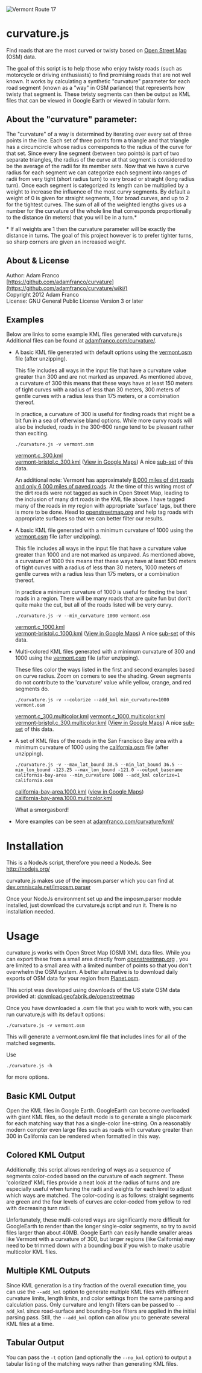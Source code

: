 ![Vermont Route 17](http://www2.adamfranco.com/curvature/images/Page_Mill_Rd.jpg)

curvature.js
============

Find roads that are the most curved or twisty based on [Open Street Map](http://www.openstreetmap.org/) (OSM) data.

The goal of this script is to help those who enjoy twisty roads (such as 
motorcycle or driving enthusiasts) to find promising roads that are not well known.
It works by calculating a synthetic "curvature" parameter for each road segment
(known as a "way" in OSM parlance) that represents how twisty that segment is. 
These twisty segments can then be output as KML files that can be viewed in Google Earth
or viewed in tabular form.


About the "curvature" parameter:
--------------------------------
The "curvature" of a way is determined by iterating over every set of three points
in the line. Each set of three points form a triangle and that triangle has a circumcircle
whose radius corresponds to the radius of the curve for that set. Since every line
segment (between two points) is part of two separate triangles, the radius of the curve
at that segment is considered to be the average of the radii for its member sets.
Now that we have a curve radius for each segment we can categorize each segment into
ranges of radii from very tight (short radius turn) to very broad or straight (long radius turn).
Once each segment is categorized its length can be multiplied by a weight to increase the 
influence of the most curvy segments. By default a weight of 0 is given for straight segments, 
1 for broad curves, and up to 2 for the tightest curves. The sum of all of the weighted
lengths gives us a number for the curvature of the whole line that corresponds proportionally
to the distance (in meters) that you will be in a turn.*

\* If all weights are 1 then the curvature parameter will be exactly the distance in turns. 
The goal of this project however is to prefer tighter turns, so sharp corners are given an
increased weight.

About & License
---------------
Author: Adam Franco  
[https://github.com/adamfranco/curvature](https://github.com/adamfranco/curvature/wiki/)  
Copyright 2012 Adam Franco  
License: GNU General Public License Version 3 or later

Examples
--------
Below are links to some example KML files generated with curvature.js Additional files can
be found at [adamfranco.com/curvature/](http://www2.adamfranco.com/curvature/).

* A basic KML file generated with default options using the
  [vermont.osm](http://download.geofabrik.de/openstreetmap/north-america/us/vermont.osm.bz2) 
  file (after unzipping). 
  
  This file includes all ways in the input file that have a curvature value greater than 300 
  and are not marked as unpaved. As mentioned above, a curvature of 300 this means that these 
  ways have at least 150 meters of tight curves with a radius of less than 30 meters, 300 meters 
  of gentle curves with a radius less than 175 meters, or a combination thereof.
  
  In practice, a curvature of 300 is useful for finding roads that might be a bit fun
  in a sea of otherwise bland options. While more curvy roads will also be included, roads
  in the 300-600 range tend to be pleasant rather than exciting.
  
  `./curvature.js -v vermont.osm`
  
  [vermont.c_300.kml](http://www2.adamfranco.com/curvature/kml/north_america/us/vermont.c_300.kml)  
  [vermont-bristol.c_300.kml](http://www2.adamfranco.com/curvature/kml/north_america/us/vermont-bristol.c_300.kml)
  ([View in Google Maps](http://goo.gl/maps/T63Kv)) A nice [sub-set](http://www2.adamfranco.com/curvature/osm/vermont-bristol.osm) of this data.
  
  An additional note: Vermont has approximately [8,000 miles of dirt roads and only 6,000 miles
of paved roads](http://www.nytimes.com/1996/06/24/us/in-slow-paced-vermont-the-dirt-road-reigns.html).
  At the time of this writing most of the dirt roads were not tagged as such in Open Street
  Map, leading to the inclusion of many dirt roads in the KML file above. I have tagged
  many of the roads in my region with appropriate 'surface' tags, but there is more to be done.
  Head to [openstreetmap.org](http://www.openstreetmap.org/) and help tag roads with appropriate
  surfaces so that we can better filter our results.
  
* A basic KML file generated with a minimum curvature of 1000 using the
  [vermont.osm](http://download.geofabrik.de/openstreetmap/north-america/us/vermont.osm.bz2) 
  file (after unzipping). 
  
  This file includes all ways in the input file that have a curvature value greater than 1000 
  and are not marked as unpaved. As mentioned above, a curvature of 1000 this means that these 
  ways have at least 500 meters of tight curves with a radius of less than 30 meters, 1000 meters 
  of gentle curves with a radius less than 175 meters, or a combination thereof.
  
  In practice a minimum curvature of 1000 is useful for finding the best roads in a region.
  There will be many roads that are quite fun but don't quite make the cut, but all of the
  roads listed will be very curvy.
  
  `./curvature.js -v --min_curvature 1000 vermont.osm`
  
  [vermont.c_1000.kml](http://www2.adamfranco.com/curvature/kml/north_america/us/vermont.c_1000.kml)  
  [vermont-bristol.c_1000.kml](http://www2.adamfranco.com/curvature/kml/north_america/us/vermont-bristol.c_1000.kml)
  ([View in Google Maps](http://goo.gl/maps/ZDh9u)) A nice [sub-set](http://www2.adamfranco.com/curvature/osm/vermont-bristol.osm) of this data.

* Multi-colored KML files generated with a minimum curvature of 300 and 1000 using the
  [vermont.osm](http://download.geofabrik.de/openstreetmap/north-america/us/vermont.osm.bz2) 
  file (after unzipping). 
  
  These files color the ways listed in the first and second examples based on curve radius. 
  Zoom on corners to see the shading. Green segments do not contribute to the 'curvature' value
  while yellow, orange, and red segments do.
  
  `./curvature.js -v --colorize --add_kml min_curvature=1000 vermont.osm`
  
  [vermont.c_300.multicolor.kml](http://www2.adamfranco.com/curvature/kml/north_america/us/vermont.c_300.multicolor.kml) 
  [vermont.c_1000.multicolor.kml](http://www2.adamfranco.com/curvature/kml/north_america/us/vermont.c_1000.multicolor.kml)  
  [vermont-bristol.c_300.multicolor.kml](http://www2.adamfranco.com/curvature/kml/north_america/us/vermont-bristol.c_300.multicolor.kml)
  ([View in Google Maps](http://goo.gl/maps/ItFNg)) A nice [sub-set](http://www2.adamfranco.com/curvature/osm/vermont-bristol.osm) of this data.

* A set of KML files of the roads in the San Francisco Bay area with a minimum curvature 
  of 1000 using the [california.osm](http://download.geofabrik.de/openstreetmap/north-america/us/california.osm.bz2) 
  file (after unzipping). 
  
  `./curvature.js -v --max_lat_bound 38.5 --min_lat_bound 36.5 --min_lon_bound -123.25 --max_lon_bound -121.0 --output_basename california-bay-area --min_curvature 1000 --add_kml colorize=1 california.osm`
  
   [california-bay-area.1000.kml](http://www2.adamfranco.com/curvature/kml/north_america/us/california-bay-area.1000.kml) ([view in Google Maps](http://goo.gl/maps/uU1R9))  
   [california-bay-area.1000.multicolor.kml](http://www2.adamfranco.com/curvature/kml/north_america/us/california-bay-area.1000.multicolor.kml)
   
   What a smorgasbord!

* More examples can be seen at [adamfranco.com/curvature/kml/](http://www2.adamfranco.com/curvature/kml/)

Installation
============

This is a NodeJs script, therefore you need a NodeJs. See http://nodejs.org/

curvature.js makes use of the imposm.parser which you can find at
[dev.omniscale.net/imposm.parser](http://dev.omniscale.net/imposm.parser/)

Once your NodeJs environment set up and the imposm.parser module installed, just download the
curvature.js script and run it. There is no installation needed.

Usage
=====
curvature.js works with Open Street Map (OSM) XML data files. While you can export these from a
small area directly from [openstreetmap.org](http://www.openstreetmap.org/) , you are limited to a
small area with a limited number of points so that you don't overwhelm the OSM system. A better
alternative is to download daily exports of OSM data for your region from
[Planet.osm](https://wiki.openstreetmap.org/wiki/Planet.osm).

This script was developed using downloads of the US state OSM data provided at:
[download.geofabrik.de/openstreetmap](http://download.geofabrik.de/openstreetmap/north-america/us/)

Once you have downloaded a .osm file that you wish to work with, you can run curvature.js with its
default options:

<code>./curvature.js -v vermont.osm</code>

This will generate a vermont.osm.kml file that includes lines for all of the matched segments.

Use

<code>./curvature.js -h</code>

for more options.

Basic KML Output
----------
Open the KML files in Google Earth. GoogleEarth can become overloaded with giant KML files, so the
default mode is to generate a single placemark for each matching way that has a single-color 
line-string. On a reasonably modern compter even large files such as roads with curvature greater 
than 300 in California can be rendered when formatted in this way.

Colored KML Output
--------------------
Additionally, this script allows rendering of ways as a sequence of segments color-coded based on
the curvature of each segment. These 'colorized' KML files provide a neat look at the radius of turns and are especially useful when tuning the radii and weights for each level to adjust which ways are matched. The color-coding is as follows: straight segments are green and the four levels of curves are color-coded from yellow to red with decreasing turn radii. 

Unfortunately, these multi-colored ways are significantly more difficult for GoogleEarth to render
than the longer single-color segments, so try to avoid files larger than about 40MB. Google Earth
can easily handle smaller areas like Vermont with a curvature of 300, but larger regions (like
California) may need to be trimmed down with a bounding box if you wish to make usable multicolor
KML files. 

Multiple KML Outputs
--------------------
Since KML generation is a tiny fraction of the overall execution time, you can use the `--add_kml` option to generate multiple KML files with different curvature limits, length limits, and color settings from the same parsing and calculation pass. Only curvature and length filters can be passed to `--add_kml` since road-surface and bounding-box filters are applied in the initial parsing pass. Still, the `--add_kml` option can allow you to generate several KML files at a time.

Tabular Output
--------------
You can pass the `-t` option (and optionally the `--no_kml` option) to output a tabular listing of the matching ways rather than generating KML files.
